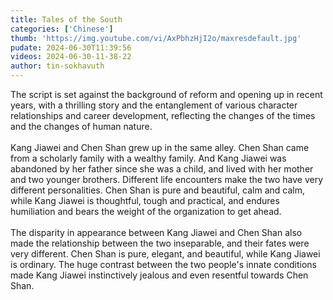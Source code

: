 ```yaml
---
title: Tales of the South
categories: ['Chinese']
thumb: 'https://img.youtube.com/vi/AxPbhzHjI2o/maxresdefault.jpg'
pudate: 2024-06-30T11:39:56
videos: 2024-06-30-11-38-22
author: tin-sokhavuth
---
```

The script is set against the background of reform and opening up in recent years, with a thrilling story and the entanglement of various character relationships and career development, reflecting the changes of the times and the changes of human nature.
<br/><br/>
Kang Jiawei and Chen Shan grew up in the same alley. Chen Shan came from a scholarly family with a wealthy family. And Kang Jiawei was abandoned by her father since she was a child, and lived with her mother and two younger brothers. Different life encounters make the two have very different personalities. Chen Shan is pure and beautiful, calm and calm, while Kang Jiawei is thoughtful, tough and practical, and endures humiliation and bears the weight of the organization to get ahead.
<br/><br/>
The disparity in appearance between Kang Jiawei and Chen Shan also made the relationship between the two inseparable, and their fates were very different. Chen Shan is pure, elegant, and beautiful, while Kang Jiawei is ordinary. The huge contrast between the two people's innate conditions made Kang Jiawei instinctively jealous and even resentful towards Chen Shan.